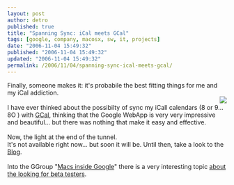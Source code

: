 ```yaml
---
layout: post
author: detro
published: true
title: "Spanning Sync: iCal meets GCal"
tags: [google, company, macosx, sw, it, projects]
date: "2006-11-04 15:49:32"
published: "2006-11-04 15:49:32"
updated: "2006-11-04 15:49:32"
permalink: /2006/11/04/spanning-sync-ical-meets-gcal/
---
```


Finally, someone makes it: it's probabile the best fitting things for me and my iCal addiction.<br /><img src="http://spanningsync.com/icon-reflection.jpg" align="right" /><br />I have ever thinked about the possibilty of sync my iCall calendars (8 or 9... 8O ) with <a href="http://www.google.com/calendar/">GCal</a>, thinking that the Google WebApp is very very impressive and beautiful... but there was nothing that make it easy and effective.<br /><br />Now, the light at the end of the tunnel.<br />It's not available right now... but soon it will be. Until then, take a look to the <a href="http://blog.spanningsync.com/">Blog</a>.<br /><br />Into the GGroup "<a href="http://groups.google.com/group/google-mac">Macs inside Google</a>" there is a very interesting topic <a href="http://groups.google.com/group/google-mac-news/browse_thread/thread/b09fd79cccdedc95">about the looking for beta testers</a>.
